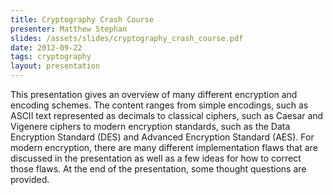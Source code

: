 ```yaml
---
title: Cryptography Crash Course
presenter: Matthew Stephan
slides: /assets/slides/cryptography_crash_course.pdf
date: 2012-09-22
tags: cryptography
layout: presentation
---
```

This presentation gives an overview of many different encryption and encoding schemes. The content ranges from simple encodings, such as ASCII text represented as decimals to classical ciphers, such as Caesar and Vigenere ciphers to modern encryption standards, such as the Data Encryption Standard (DES) and Advanced Encryption Standard (AES). For modern encryption, there are many different implementation flaws that are discussed in the presentation as well as a few ideas for how to correct those flaws. At the end of the presentation, some thought questions are provided.
